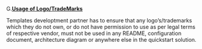 <font style="segoe UI">G.<u><b>Usage of Logo/TradeMarks </b></u>
<p>Templates developtment partner has to ensure  that any logo&rsquo;s/trademarks which they do not own, or do not have permission to  use as per legal terms of respective vendor, must not be used in any README, configuration  document, architecture diagram or anywhere else in the quickstart solution. </p>

